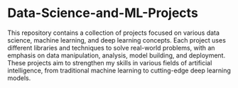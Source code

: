 # Data-Science-and-ML-Projects
This repository contains a collection of projects focused on various data science, machine learning, and deep learning concepts. Each project uses different libraries and techniques to solve real-world problems, with an emphasis on data manipulation, analysis, model building, and deployment. These projects aim to strengthen my skills in various fields of artificial intelligence, from traditional machine learning to cutting-edge deep learning models.
